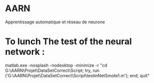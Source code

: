 # AARN
Apprentissage automatique et réseau de neurone
# To lunch The test of the neural network : 

matlab.exe -nosplash -nodesktop -minimize -r "cd G:\AARN\Projet\DataSetCorrect\Script; try, run ('G:\AARN\Projet\DataSetCorrect\Script\testinNetSmote1.m'); end; quit"

